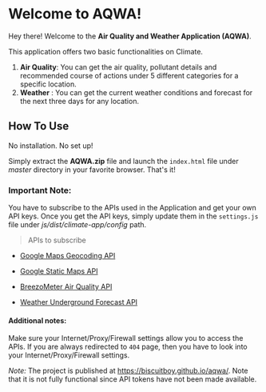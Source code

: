 # Welcome to AQWA!

Hey there! Welcome to the **Air Quality and Weather Application (AQWA)**.

This application offers two basic functionalities on Climate. 

1. **Air Quality**:  You can get the air quality, pollutant details and recommended course of actions under 5 different categories for a specific location.
2. **Weather** : You can get the current weather conditions and forecast for the next three days for any location.

## How To Use

No installation. No set up!

Simply extract the **AQWA.zip** file and launch the `index.html` file under *master* directory in your favorite browser. That's it!

### Important Note:

You have to subscribe to the APIs used in the Application and get your own API keys. Once you get the API keys, simply update them in the `settings.js` file under *js/dist/climate-app/config* path.

> APIs to subscribe

- [Google Maps Geocoding API](https://developers.google.com/maps/documentation/geocoding/)

- [Google Static Maps API](https://developers.google.com/maps/documentation/static-maps)

- [BreezoMeter Air Quality API](https://breezometer.com/api/')

- [Weather Underground Forecast API](https://www.wunderground.com/weather/api/d/docs?MR=1)

#### Additional notes:

Make sure your Internet/Proxy/Firewall settings allow you to access the APIs. If you are always redirected to `404` page, then you have to look into your Internet/Proxy/Firewall settings.

*Note:* The project is published at https://biscuitboy.github.io/aqwa/. Note that it is not fully functional since API tokens have not been made available.





